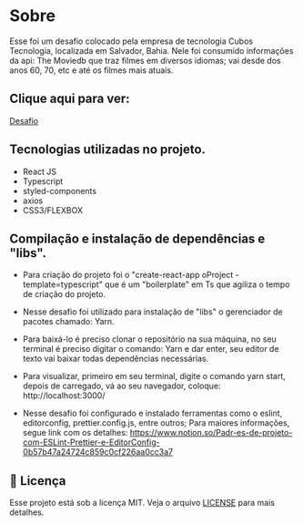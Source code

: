 # Sobre
Esse foi um desafio colocado pela empresa de tecnologia Cubos Tecnologia, localizada em Salvador, Bahia. Nele foi consumido informações da api: The Moviedb que traz filmes em diversos idiomas; vai desde dos anos 60, 70, etc e até os filmes mais atuais.

## Clique aqui para ver:

[Desafio](https://youtu.be/LM2NGcy1_jc)

## Tecnologias utilizadas no projeto.

- React JS
- Typescript
- styled-components
- axios
- CSS3/FLEXBOX

## Compilação e instalação de dependências e "libs".
- Para criação do projeto foi o  "create-react-app oProject -template=typescript" que é um "boilerplate" em Ts que agiliza o tempo de criação do projeto.

- Nesse desafio foi utilizado para instalação de "libs" o gerenciador de pacotes chamado: Yarn.

- Para baixá-lo é preciso clonar o repositório na sua máquina, no seu terminal é preciso digitar o comando: Yarn e dar enter, seu editor de texto vai baixar todas dependências necessárias. 

- Para visualizar, primeiro em seu terminal, digite o comando yarn start, depois de carregado, vá ao seu navegador, coloque: http://localhost:3000/

- Nesse desafio foi configurado e instalado ferramentas como o eslint, editorconfig, prettier.config.js, entre outros; Para maiores informações, segue link com os detalhes: https://www.notion.so/Padr-es-de-projeto-com-ESLint-Prettier-e-EditorConfig-0b57b47a24724c859c0cf226aa0cc3a7


## :memo: Licença

Esse projeto está sob a licença MIT. Veja o arquivo [LICENSE](LICENSE) para mais detalhes.


